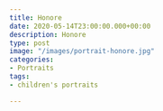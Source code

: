 ```yaml
---
title: Honore
date: 2020-05-14T23:00:00.000+00:00
description: Honore
type: post
image: "/images/portrait-honore.jpg"
categories:
- Portraits
tags:
- children's portraits

---
```

